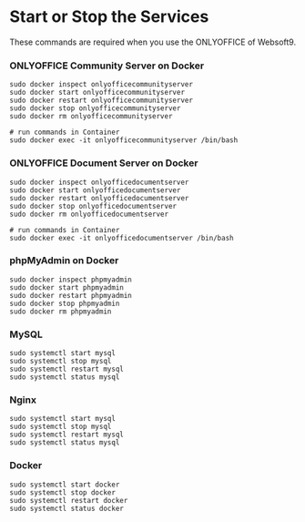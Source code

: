 # Start or Stop the Services

These commands are required when you use the ONLYOFFICE of Websoft9.

### ONLYOFFICE Community Server on Docker

```shell
sudo docker inspect onlyofficecommunityserver
sudo docker start onlyofficecommunityserver
sudo docker restart onlyofficecommunityserver
sudo docker stop onlyofficecommunityserver
sudo docker rm onlyofficecommunityserver

# run commands in Container
sudo docker exec -it onlyofficecommunityserver /bin/bash
```


### ONLYOFFICE Document Server on Docker

```shell
sudo docker inspect onlyofficedocumentserver
sudo docker start onlyofficedocumentserver
sudo docker restart onlyofficedocumentserver
sudo docker stop onlyofficedocumentserver
sudo docker rm onlyofficedocumentserver

# run commands in Container
sudo docker exec -it onlyofficedocumentserver /bin/bash
```

### phpMyAdmin on Docker
```shell
sudo docker inspect phpmyadmin
sudo docker start phpmyadmin
sudo docker restart phpmyadmin
sudo docker stop phpmyadmin
sudo docker rm phpmyadmin
```

### MySQL

```shell
sudo systemctl start mysql
sudo systemctl stop mysql
sudo systemctl restart mysql
sudo systemctl status mysql
```

### Nginx

```shell
sudo systemctl start mysql
sudo systemctl stop mysql
sudo systemctl restart mysql
sudo systemctl status mysql
```


### Docker
```shell
sudo systemctl start docker
sudo systemctl stop docker
sudo systemctl restart docker
sudo systemctl status docker
```
